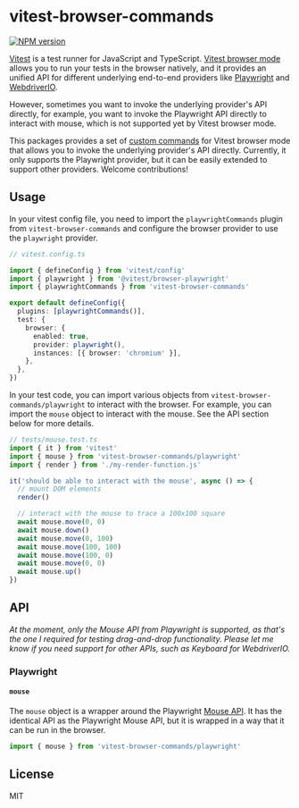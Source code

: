 # vitest-browser-commands

[![NPM version](https://img.shields.io/npm/v/vitest-browser-commands?color=a1b858&label=)](https://www.npmjs.com/package/vitest-browser-commands)

[Vitest](https://vitest.dev/) is a test runner for JavaScript and TypeScript. [Vitest browser mode](https://vitest.dev/guide/browser/) allows you to run your tests in the browser natively, and it provides an unified API for different underlying end-to-end providers like [Playwright](https://playwright.dev/) and [WebdriverIO](https://webdriver.io/).

However, sometimes you want to invoke the underlying provider's API directly, for example, you want to invoke the Playwright API directly to interact with mouse, which is not supported yet by Vitest browser mode.

This packages provides a set of [custom commands](https://vitest.dev/guide/browser/commands.html) for Vitest browser mode that allows you to invoke the underlying provider's API directly. Currently, it only supports the Playwright provider, but it can be easily extended to support other providers. Welcome contributions!

## Usage

In your vitest config file, you need to import the `playwrightCommands` plugin from `vitest-browser-commands` and configure the browser provider to use the `playwright` provider.

```ts
// vitest.config.ts

import { defineConfig } from 'vitest/config'
import { playwright } from '@vitest/browser-playwright'
import { playwrightCommands } from 'vitest-browser-commands'

export default defineConfig({
  plugins: [playwrightCommands()],
  test: {
    browser: {
      enabled: true,
      provider: playwright(),
      instances: [{ browser: 'chromium' }],
    },
  },
})
```

In your test code, you can import various objects from `vitest-browser-commands/playwright` to interact with the browser.
For example, you can import the `mouse` object to interact with the mouse. See the API section below for more details.

```ts
// tests/mouse.test.ts
import { it } from 'vitest'
import { mouse } from 'vitest-browser-commands/playwright'
import { render } from './my-render-function.js'

it('should be able to interact with the mouse', async () => {
  // mount DOM elements
  render()

  // interact with the mouse to trace a 100x100 square
  await mouse.move(0, 0)
  await mouse.down()
  await mouse.move(0, 100)
  await mouse.move(100, 100)
  await mouse.move(100, 0)
  await mouse.move(0, 0)
  await mouse.up()
})
```

## API

_At the moment, only the Mouse API from Playwright is supported, as that's the one I required for testing drag-and-drop functionality. Please let me know if you need support for other APIs, such as Keyboard for WebdriverIO._

### Playwright

#### `mouse`

The `mouse` object is a wrapper around the Playwright [Mouse API](https://playwright.dev/docs/api/class-mouse). It has the identical API as the Playwright Mouse API, but it is wrapped in a way that it can be run in the browser.

```ts
import { mouse } from 'vitest-browser-commands/playwright'
```

## License

MIT
